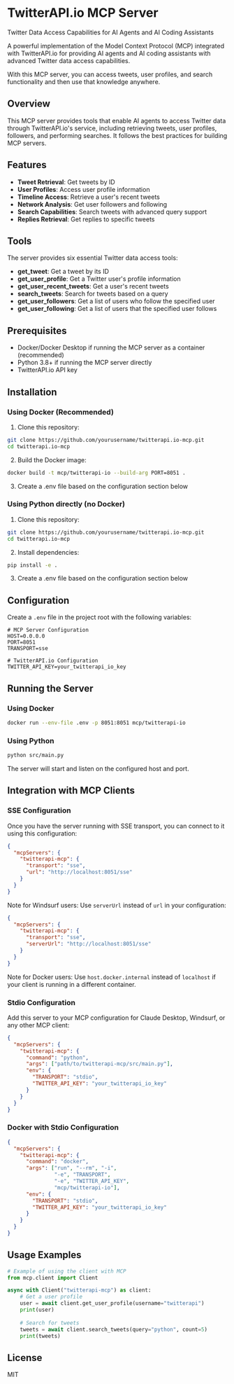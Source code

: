 # TwitterAPI.io MCP Server
Twitter Data Access Capabilities for AI Agents and AI Coding Assistants

A powerful implementation of the Model Context Protocol (MCP) integrated with TwitterAPI.io for providing AI agents and AI coding assistants with advanced Twitter data access capabilities.

With this MCP server, you can access tweets, user profiles, and search functionality and then use that knowledge anywhere.

## Overview
This MCP server provides tools that enable AI agents to access Twitter data through TwitterAPI.io's service, including retrieving tweets, user profiles, followers, and performing searches. It follows the best practices for building MCP servers.

## Features
- **Tweet Retrieval**: Get tweets by ID
- **User Profiles**: Access user profile information
- **Timeline Access**: Retrieve a user's recent tweets
- **Network Analysis**: Get user followers and following
- **Search Capabilities**: Search tweets with advanced query support
- **Replies Retrieval**: Get replies to specific tweets

## Tools
The server provides six essential Twitter data access tools:

- **get_tweet**: Get a tweet by its ID
- **get_user_profile**: Get a Twitter user's profile information
- **get_user_recent_tweets**: Get a user's recent tweets
- **search_tweets**: Search for tweets based on a query
- **get_user_followers**: Get a list of users who follow the specified user
- **get_user_following**: Get a list of users that the specified user follows

## Prerequisites
- Docker/Docker Desktop if running the MCP server as a container (recommended)
- Python 3.8+ if running the MCP server directly
- TwitterAPI.io API key

## Installation

### Using Docker (Recommended)
1. Clone this repository:
```bash
git clone https://github.com/yourusername/twitterapi.io-mcp.git
cd twitterapi.io-mcp
```

2. Build the Docker image:
```bash
docker build -t mcp/twitterapi-io --build-arg PORT=8051 .
```

3. Create a .env file based on the configuration section below

### Using Python directly (no Docker)
1. Clone this repository:
```bash
git clone https://github.com/yourusername/twitterapi.io-mcp.git
cd twitterapi.io-mcp
```

2. Install dependencies:
```bash
pip install -e .
```

3. Create a .env file based on the configuration section below

## Configuration
Create a `.env` file in the project root with the following variables:
```
# MCP Server Configuration
HOST=0.0.0.0
PORT=8051
TRANSPORT=sse

# TwitterAPI.io Configuration
TWITTER_API_KEY=your_twitterapi_io_key
```

## Running the Server

### Using Docker
```bash
docker run --env-file .env -p 8051:8051 mcp/twitterapi-io
```

### Using Python
```bash
python src/main.py
```

The server will start and listen on the configured host and port.

## Integration with MCP Clients

### SSE Configuration
Once you have the server running with SSE transport, you can connect to it using this configuration:

```json
{
  "mcpServers": {
    "twitterapi-mcp": {
      "transport": "sse",
      "url": "http://localhost:8051/sse"
    }
  }
}
```

Note for Windsurf users: Use `serverUrl` instead of `url` in your configuration:

```json
{
  "mcpServers": {
    "twitterapi-mcp": {
      "transport": "sse",
      "serverUrl": "http://localhost:8051/sse"
    }
  }
}
```

Note for Docker users: Use `host.docker.internal` instead of `localhost` if your client is running in a different container.

### Stdio Configuration
Add this server to your MCP configuration for Claude Desktop, Windsurf, or any other MCP client:

```json
{
  "mcpServers": {
    "twitterapi-mcp": {
      "command": "python",
      "args": ["path/to/twitterapi-mcp/src/main.py"],
      "env": {
        "TRANSPORT": "stdio",
        "TWITTER_API_KEY": "your_twitterapi_io_key"
      }
    }
  }
}
```

### Docker with Stdio Configuration
```json
{
  "mcpServers": {
    "twitterapi-mcp": {
      "command": "docker",
      "args": ["run", "--rm", "-i", 
               "-e", "TRANSPORT", 
               "-e", "TWITTER_API_KEY",
               "mcp/twitterapi-io"],
      "env": {
        "TRANSPORT": "stdio",
        "TWITTER_API_KEY": "your_twitterapi_io_key"
      }
    }
  }
}
```

## Usage Examples

```python
# Example of using the client with MCP
from mcp.client import Client

async with Client("twitterapi-mcp") as client:
    # Get a user profile
    user = await client.get_user_profile(username="twitterapi")
    print(user)
    
    # Search for tweets
    tweets = await client.search_tweets(query="python", count=5)
    print(tweets)
```

## License

MIT